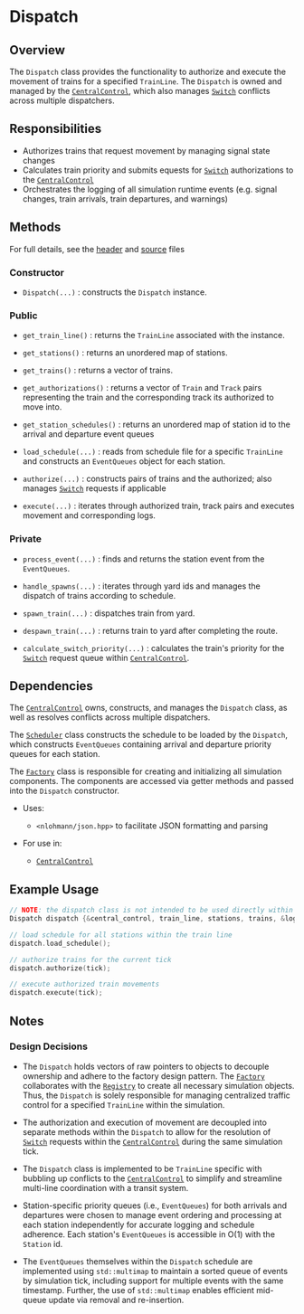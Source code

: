 # Dispatch

## Overview

The `Dispatch` class provides the functionality to authorize and execute the movement of trains for a specified `TrainLine`. The `Dispatch` is owned and managed by the [`CentralControl`](/docs/core/central_control.md), which also manages [`Switch`](/docs/core/switch.md) conflicts across multiple dispatchers.

## Responsibilities

- Authorizes trains that request movement by managing signal state changes
- Calculates train priority and submits equests for [`Switch`](/docs/core/switch.md) authorizations to the [`CentralControl`](/docs/core/central_control.md)
- Orchestrates the logging of all simulation runtime events (e.g. signal changes, train arrivals, train departures, and warnings)

## Methods

For full details, see the [header](/include/core/dispatch.h) and [source](/src/core/dispatch.cpp) files

### Constructor

- `Dispatch(...)` : constructs the `Dispatch` instance.

### Public

- `get_train_line()` : returns the `TrainLine` associated with the instance.

- `get_stations()` : returns an unordered map of stations.

- `get_trains()` : returns a vector of trains.

- `get_authorizations()` : returns a vector of `Train` and `Track` pairs representing the train and the corresponding track its authorized to move into.

- `get_station_schedules()` : returns an unordered map of station id to the arrival and departure event queues
  
- `load_schedule(...)` : reads from schedule file for a specific `TrainLine` and constructs an `EventQueues` object for each station.
  
- `authorize(...)` : constructs pairs of trains and the authorized; also manages [`Switch`](/docs/core/switch.md) requests if applicable

- `execute(...)` : iterates through authorized train, track pairs and executes movement and corresponding logs.

### Private

- `process_event(...)` : finds and returns the station event from the `EventQueues`.
  
- `handle_spawns(...)` : iterates through yard ids and manages the dispatch of trains according to schedule.
  
- `spawn_train(...)` : dispatches train from yard.
  
- `despawn_train(...)` : returns train to yard after completing the route.

- `calculate_switch_priority(...)` : calculates the train's priority for the [`Switch`](/docs/core/switch.md) request queue within [`CentralControl`](/docs/core/central_control.md).
  

## Dependencies

The [`CentralControl`](/docs/core/central_control.md) owns, constructs, and manages the `Dispatch` class, as well as resolves conflicts across multiple dispatchers.

The [`Scheduler`](/docs/system/scheduler.md) class constructs the schedule to be loaded by the `Dispatch`, which constructs `EventQueues` containing arrival and departure priority queues for each station.

The [`Factory`](/docs/system/factory.md) class is responsible for creating and initializing all simulation components. The components are accessed via getter methods and passed into the `Dispatch` constructor. 

- Uses:
  - `<nlohmann/json.hpp>` to facilitate JSON formatting and parsing

- For use in:
  - [`CentralControl`](/docs/core/central_control.md)

## Example Usage
```cpp
// NOTE: the dispatch class is not intended to be used directly within the simulation
Dispatch dispatch {&central_control, train_line, stations, trains, &logger};

// load schedule for all stations within the train line
dispatch.load_schedule();

// authorize trains for the current tick
dispatch.authorize(tick);

// execute authorized train movements
dispatch.execute(tick);
```

## Notes

### Design Decisions

- The `Dispatch` holds vectors of raw pointers to objects to decouple ownership and adhere to the factory design pattern. The [`Factory`](/docs/system/factory.md) collaborates with the [`Registry`](/docs/system/registry.md) to create all necessary simulation objects. Thus, the `Dispatch` is solely responsible for managing centralized traffic control for a specified `TrainLine` within the simulation.

- The authorization and execution of movement are decoupled into separate methods within the `Dispatch` to allow for the resolution of [`Switch`](/docs/core/switch.md) requests within the [`CentralControl`](/docs/core/central_control.md) during the same simulation tick.

- The `Dispatch` class is implemented to be `TrainLine` specific with bubbling up conflicts to the [`CentralControl`](/docs/core/central_control.md) to simplify and streamline multi-line coordination with a transit system.

- Station-specific priority queues (i.e., `EventQueues`) for both arrivals and departures were chosen to manage event ordering and processing at each station independently for accurate logging and schedule adherence. Each station's `EventQueues` is accessible in O(1) with the `Station` id.

- The `EventQueues` themselves within the `Dispatch` schedule are implemented using `std::multimap` to maintain a sorted queue of events by simulation tick, including support for multiple events with the same timestamp. Further, the use of `std::multimap` enables efficient mid-queue update via removal and re-insertion.

